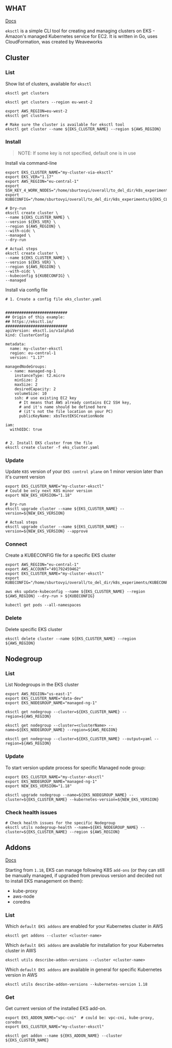 ## WHAT

[Docs](https://eksctl.io/)

`eksctl` is a simple CLI tool for creating and managing clusters on EKS - Amazon's managed Kubernetes service for EC2. 
It is written in Go, uses CloudFormation, was created by Weaveworks

## Cluster

### List
Show list of clusters, available for `eksctl`
```
eksctl get clusters

eksctl get clusters --region eu-west-2

export AWS_REGION=eu-west-2
eksctl get clusters

# Make sure the cluster is available for eksctl tool
eksctl get cluster --name ${EKS_CLUSTER_NAME} --region ${AWS_REGION}
```

### Install

> NOTE: If some key is not specified, default one is in use


Install via command-line 
```
export EKS_CLUSTER_NAME="my-cluster-via-eksctl"
export EKS_VER="1.17"
export AWS_REGION="eu-central-1"
export SSH_KEY_4_WORK_NODES="/home/sburtovyi/overall/to_del_dir/k8s_experiments/xbsTestEKSCreationNode.pem"
export KUBECONFIG="/home/sburtovyi/overall/to_del_dir/k8s_experiments/${EKS_CLUSTER_NAME}.kubeconfig"

# Dry-run
eksctl create cluster \
--name ${EKS_CLUSTER_NAME} \
--version ${EKS_VER} \
--region ${AWS_REGION} \
--with-oidc \
--managed \
--dry-run

# Actual steps
eksctl create cluster \
--name ${EKS_CLUSTER_NAME} \
--version ${EKS_VER} \
--region ${AWS_REGION} \
--with-oidc \
--kubeconfig ${KUBECONFIG} \
--managed
```

Install via config file
```
# 1. Create a config file eks_cluster.yaml


###########################
## Origin of this example:
## https://eksctl.io/
###########################
apiVersion: eksctl.io/v1alpha5
kind: ClusterConfig

metadata:
  name: my-cluster-eksctl
  region: eu-central-1
  version: "1.17"

managedNodeGroups:
  - name: managed-ng-1
    instanceType: t2.micro
    minSize: 2
    maxSize: 2
    desiredCapacity: 2
    volumeSize: 10
    ssh: # use existing EC2 key
      # It means that AWS already contains EC2 SSH key,
      # and it's name should be defined here
      # (it's not the file location on your PC)
      publicKeyName: xbsTestEKSCreationNode

iam:
  withOIDC: true
  

# 2. Install EKS cluster from the file
eksctl create cluster -f eks_cluster.yaml

```


### Update

Update `K8S` version of your `EKS control plane` on 1 minor version later than it's current version
```
export EKS_CLUSTER_NAME="my-cluster-eksctl"
# Could be only next K8S minor version
export NEW_EKS_VERSION="1.18"

# Dry-run
eksctl upgrade cluster --name ${EKS_CLUSTER_NAME} --version=${NEW_EKS_VERSION}

# Actual steps
eksctl upgrade cluster --name ${EKS_CLUSTER_NAME} --version=${NEW_EKS_VERSION} --approve
```
### Connect

Create a KUBECONFIG file for a specific EKS cluster
```
export AWS_REGION="eu-central-1"
export AWS_ACCOUNT="491792459462"
export EKS_CLUSTER_NAME="my-cluster-eksctl"
export KUBECONFIG="/home/sburtovyi/overall/to_del_dir/k8s_experiments/KUBECONFIG_${EKS_CLUSTER_NAME}"

aws eks update-kubeconfig --name ${EKS_CLUSTER_NAME} --region ${AWS_REGION} --dry-run > ${KUBECONFIG}

kubectl get pods --all-namespaces
```


### Delete

Delete specific EKS cluster
```
eksctl delete cluster --name ${EKS_CLUSTER_NAME} --region ${AWS_REGION}
```


## Nodegroup

### List

List Nodegroups in the EKS cluster
```
export AWS_REGION="us-east-1"
export EKS_CLUSTER_NAME="data-dev"
export EKS_NODEGROUP_NAME="managed-ng-1"

eksctl get nodegroup --cluster=${EKS_CLUSTER_NAME} --region=${AWS_REGION}

eksctl get nodegroup --cluster=<clusterName> --name=${EKS_NODEGROUP_NAME} --region=${AWS_REGION}

eksctl get nodegroup --cluster=${EKS_CLUSTER_NAME} --output=yaml --region=${AWS_REGION}
```

### Update

To start version update process for specific Managed node group:
```
export EKS_CLUSTER_NAME="my-cluster-eksctl"
export EKS_NODEGROUP_NAME="managed-ng-1"
export NEW_EKS_VERSION="1.18"

eksctl upgrade nodegroup --name=${EKS_NODEGROUP_NAME} --cluster=${EKS_CLUSTER_NAME} --kubernetes-version=${NEW_EKS_VERSION}

```

### Check health issues
```
# Check health issues for the specific Nodegroup
eksctl utils nodegroup-health --name=${EKS_NODEGROUP_NAME} --cluster=${EKS_CLUSTER_NAME} --region ${AWS_REGION}
```


## Addons

[Docs](https://eksctl.io/usage/addons/)

Starting from `1.18`, EKS can manage following K8S `add-ons` (or they can still be manually managed, if upgraded from previous version and decided not to install EKS management on them):
- kube-proxy
- aws-node
- coredns



### List

Which `default EKS addons` are enabled for your Kubernetes cluster in AWS
```
eksctl get addons --cluster <cluster-name>
```

Which `default EKS addons` are available for installation for your Kubernetes cluster in AWS
```
eksctl utils describe-addon-versions --cluster <cluster-name>
```

Which `default EKS addons` are available in general for specific Kubernetes version in AWS
```
eksctl utils describe-addon-versions --kubernetes-version 1.18
```

### Get

Get current version of the installed EKS add-on.
```
export EKS_ADDON_NAME="vpc-cni"  # could be: vpc-cni, kube-proxy, coredns
export EKS_CLUSTER_NAME="my-cluster-eksctl"

eksctl get addon --name ${EKS_ADDON_NAME} --cluster ${EKS_CLUSTER_NAME}
```
